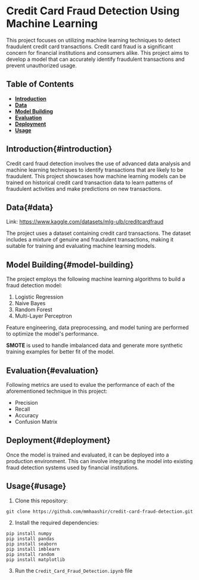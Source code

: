 # Credit Card Fraud Detection Using Machine Learning

This project focuses on utilizing machine learning techniques to detect fraudulent credit card transactions. Credit card fraud is a significant concern for financial institutions and consumers alike. This project aims to develop a model that can accurately identify fraudulent transactions and prevent unauthorized usage.

## Table of Contents

- [**Introduction**](#introduction)
- [**Data**](#data)
- [**Model Building**](#model-building)
- [**Evaluation**](#evaluation)
- [**Deployment**](#deployment)
- [**Usage**](#usage)

## Introduction{#introduction}

Credit card fraud detection involves the use of advanced data analysis and machine learning techniques to identify transactions that are likely to be fraudulent. This project showcases how machine learning models can be trained on historical credit card transaction data to learn patterns of fraudulent activities and make predictions on new transactions.

## Data{#data}
Link: https://www.kaggle.com/datasets/mlg-ulb/creditcardfraud

The project uses a dataset containing credit card transactions. The dataset includes a mixture of genuine and fraudulent transactions, making it suitable for training and evaluating machine learning models.

## Model Building{#model-building}

The project employs the following machine learning algorithms to build a fraud detection model:

1. Logistic Regression
2. Naive Bayes
3. Random Forest
4. Multi-Layer Perceptron

Feature engineering, data preprocessing, and model tuning are performed to optimize the model's performance. 

**SMOTE** is used to handle imbalanced data and generate more synthetic training examples for better fit of the model.

## Evaluation{#evaluation}

Following metrics are used to evalue the performance of each of the aforementioned technique in this project:

- Precision
- Recall
- Accuracy
- Confusion Matrix

## Deployment{#deployment}

Once the model is trained and evaluated, it can be deployed into a production environment. This can involve integrating the model into existing fraud detection systems used by financial institutions.

## Usage{#usage}

1. Clone this repository:

`git clone https://github.com/mmhaashir/credit-card-fraud-detection.git`

2. Install the required dependencies:

```
pip install numpy
pip install pandas
pip install seaborn
pip install imblearn
pip install random
pip install matplotlib
``` 

3. Run the `Credit_Card_Fraud_Detection.ipynb` file
